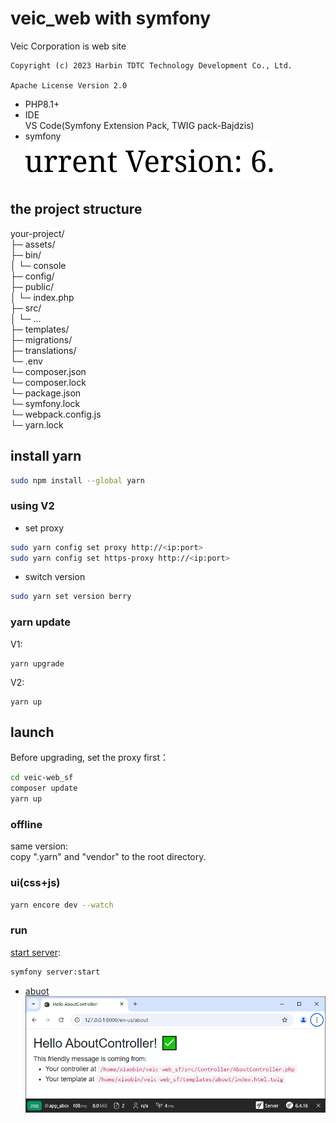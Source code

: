 veic_web with symfony
===
Veic Corporation is web site

```
Copyright (c) 2023 Harbin TDTC Technology Development Co., Ltd.

Apache License Version 2.0
```

- PHP8.1+
- IDE    
VS Code(Symfony Extension Pack, TWIG pack-Bajdzis)
- symfony    
[![Current Version: v6.4](https://github.com/tdtc-hrb/veic-web_sf/blob/main/docs/sf_version.svg)](https://symfony.com/releases)

## the project structure

your-project/    
├─ assets/    
├─ bin/    
│  └─ console    
├─ config/    
├─ public/    
│  └─ index.php    
├─ src/    
│  └─ ...    
├─ templates/    
├─ migrations/    
├─ translations/    
└─ .env    
└─ composer.json    
└─ composer.lock    
└─ package.json    
└─ symfony.lock    
└─ webpack.config.js    
└─ yarn.lock



## install yarn
```bash
sudo npm install --global yarn
```
### using V2
- set proxy
```bash
sudo yarn config set proxy http://<ip:port>
sudo yarn config set https-proxy http://<ip:port>
```
- switch version
```bash
sudo yarn set version berry
```

### yarn update
V1:
```
yarn upgrade
```
V2:
```
yarn up
```

## launch
Before upgrading, set the proxy first：
```bash
cd veic-web_sf
composer update
yarn up
```

### offline
same version:    
copy ".yarn" and "vendor" to the root directory.

### ui(css+js)
```bash
yarn encore dev --watch
```

### run
[start server](https://github.com/symfony-cli/symfony-cli/releases):
```bash
symfony server:start
```
- [abuot](http://127.0.0.1:8000/en-us/about)
![hello](https://github.com/tdtc-hrb/veic-web_sf6/blob/main/public/img/hello_screenshot.png)
